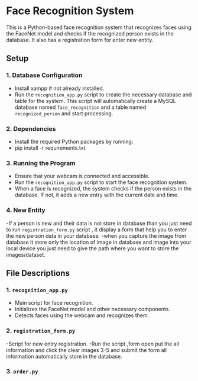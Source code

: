 # Face Recognition System

This is a Python-based face recognition system that recognizes faces using the FaceNet model and checks if the recognized person exists in the database. It also has a registration form for enter new entity.

## Setup

### 1. Database Configuration
- Install xampp if not already installed.
- Run the `recognition_app.py` script to create the necessary database and table for the system. This script will automatically create a MySQL database named `face_recognition` and a table named `recognized_person` and start processing.

### 2. Dependencies
- Install the required Python packages by running:
- pip install -r requirements.txt


### 3. Running the Program
- Ensure that your webcam is connected and accessible.
- Run the `recognition_app.py` script to start the face recognition system.
- When a face is recognized, the system checks if the person exists in the database. If not, it adds a new entry with the current date and time.


### 4. New Entity
-If a person is new and their data is not store in database than you just need to run `registration_form.py` script , it display a form that help you to enter the new person data in your database.
-when you capture the image from database it store only the location of image in database and image into your local device you just need to give the path where you want to store the images/dataset.

## File Descriptions

### 1. `recognition_app.py`
- Main script for face recognition.
- Initializes the FaceNet model and other necessary components.
- Detects faces using the webcam and recognizes them.


### 2. `registration_form.py`
-Script for new entry registration.
-Run the script ,form open put the all information and click the clear images 3-5 and submit the form all information automatically store in the database.


### 3. `order.py`
